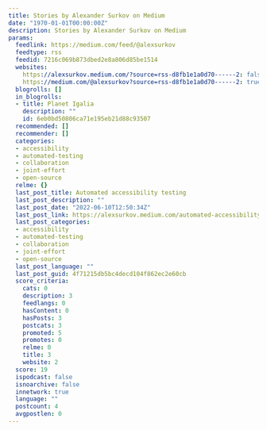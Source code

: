 ```yaml
---
title: Stories by Alexander Surkov on Medium
date: "1970-01-01T00:00:00Z"
description: Stories by Alexander Surkov on Medium
params:
  feedlink: https://medium.com/feed/@alexsurkov
  feedtype: rss
  feedid: 7216c069b873dbed2e8a806d85be1514
  websites:
    https://alexsurkov.medium.com/?source=rss-d8fb1e1a0d70------2: false
    https://medium.com/@alexsurkov?source=rss-d8fb1e1a0d70------2: true
  blogrolls: []
  in_blogrolls:
  - title: Planet Igalia
    description: ""
    id: 6eb0bd50806ca71e195eb21d88c93507
  recommended: []
  recommender: []
  categories:
  - accessibility
  - automated-testing
  - collaboration
  - joint-effort
  - open-source
  relme: {}
  last_post_title: Automated accessibility testing
  last_post_description: ""
  last_post_date: "2022-06-10T12:50:34Z"
  last_post_link: https://alexsurkov.medium.com/automated-accessibility-testing-fbb902a3ec5e?source=rss-d8fb1e1a0d70------2
  last_post_categories:
  - accessibility
  - automated-testing
  - collaboration
  - joint-effort
  - open-source
  last_post_language: ""
  last_post_guid: 4f71215db5bc4decd104f862ec2e60cb
  score_criteria:
    cats: 0
    description: 3
    feedlangs: 0
    hasContent: 0
    hasPosts: 3
    postcats: 3
    promoted: 5
    promotes: 0
    relme: 0
    title: 3
    website: 2
  score: 19
  ispodcast: false
  isnoarchive: false
  innetwork: true
  language: ""
  postcount: 4
  avgpostlen: 0
---
```

